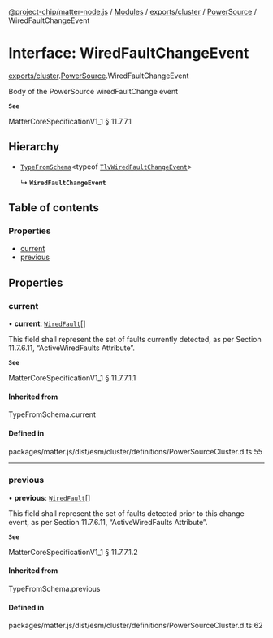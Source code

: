 [@project-chip/matter-node.js](../README.md) / [Modules](../modules.md) / [exports/cluster](../modules/exports_cluster.md) / [PowerSource](../modules/exports_cluster.PowerSource.md) / WiredFaultChangeEvent

# Interface: WiredFaultChangeEvent

[exports/cluster](../modules/exports_cluster.md).[PowerSource](../modules/exports_cluster.PowerSource.md).WiredFaultChangeEvent

Body of the PowerSource wiredFaultChange event

**`See`**

MatterCoreSpecificationV1_1 § 11.7.7.1

## Hierarchy

- [`TypeFromSchema`](../modules/exports_tlv.md#typefromschema)\<typeof [`TlvWiredFaultChangeEvent`](../modules/exports_cluster.PowerSource.md#tlvwiredfaultchangeevent)\>

  ↳ **`WiredFaultChangeEvent`**

## Table of contents

### Properties

- [current](exports_cluster.PowerSource.WiredFaultChangeEvent.md#current)
- [previous](exports_cluster.PowerSource.WiredFaultChangeEvent.md#previous)

## Properties

### current

• **current**: [`WiredFault`](../enums/exports_cluster.PowerSource.WiredFault.md)[]

This field shall represent the set of faults currently detected, as per Section 11.7.6.11,
“ActiveWiredFaults Attribute”.

**`See`**

MatterCoreSpecificationV1_1 § 11.7.7.1.1

#### Inherited from

TypeFromSchema.current

#### Defined in

packages/matter.js/dist/esm/cluster/definitions/PowerSourceCluster.d.ts:55

___

### previous

• **previous**: [`WiredFault`](../enums/exports_cluster.PowerSource.WiredFault.md)[]

This field shall represent the set of faults detected prior to this change event, as per Section 11.7.6.11,
“ActiveWiredFaults Attribute”.

**`See`**

MatterCoreSpecificationV1_1 § 11.7.7.1.2

#### Inherited from

TypeFromSchema.previous

#### Defined in

packages/matter.js/dist/esm/cluster/definitions/PowerSourceCluster.d.ts:62
